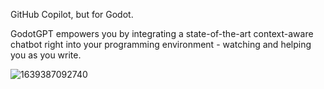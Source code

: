 GitHub Copilot, but for Godot.

GodotGPT empowers you by integrating a state-of-the-art context-aware chatbot right into your programming environment - watching and helping you as you write.

![1639387092740](https://github.com/jespereggers/GodotGPT/assets/73933309/c94b528d-b110-4ce6-ba60-8a9238c617ec)
